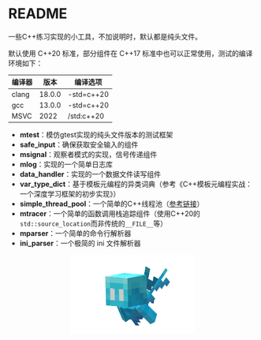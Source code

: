 # README


一些C++练习实现的小工具，不加说明时，默认都是纯头文件。

默认使用 C++20 标准，部分组件在 C++17 标准中也可以正常使用，测试的编译环境如下：

| 编译器 | 版本 | 编译选项 |
| ------ | ------- | -------------- |
| clang  | 18.0.0  | -std=c++20     |
| gcc    | 13.0.0  | -std=c++20     |
| MSVC   | 2022    | /std:c++20     |


- **mtest**：模仿gtest实现的纯头文件版本的测试框架
- **safe_input**：确保获取安全输入的组件
- **msignal**：观察者模式的实现，信号传递组件
- **mlog**：实现的一个简单日志库
- **data_handler**：实现的一个数据文件读写组件
- **var_type_dict**：基于模板元编程的异类词典（参考《C++模板元编程实战：一个深度学习框架的初步实现》）
- **simple_thread_pool**：一个简单的C++线程池（[参考链接](https://www.limerence2017.com/2023/09/17/concpp07/)）
- **mtracer**：一个简单的函数调用栈追踪组件（使用C++20的`std::source_location`而非传统的`__FILE__`等）
- **mparser**：一个简单的命令行解析器
- **ini_parser**：一个极简的 ini 文件解析器

<div style="text-align: center;">
  <img src="https://raw.githubusercontent.com/fenglielie/notes_image/main/img/allay_fly.gif" style="width: 50%" title="Allay"/>
</div>
